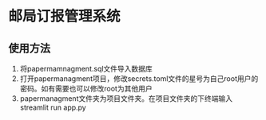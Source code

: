 # 邮局订报管理系统

## 使用方法
1. 将papermamnagment.sql文件导入数据库
2. 打开papermanagment项目，修改secrets.toml文件的星号为自己root用户的密码。如有需要也可以修改root为其他用户
3. papermanagment文件夹为项目文件夹。在项目文件夹的下终端输入 streamlit run app.py 
